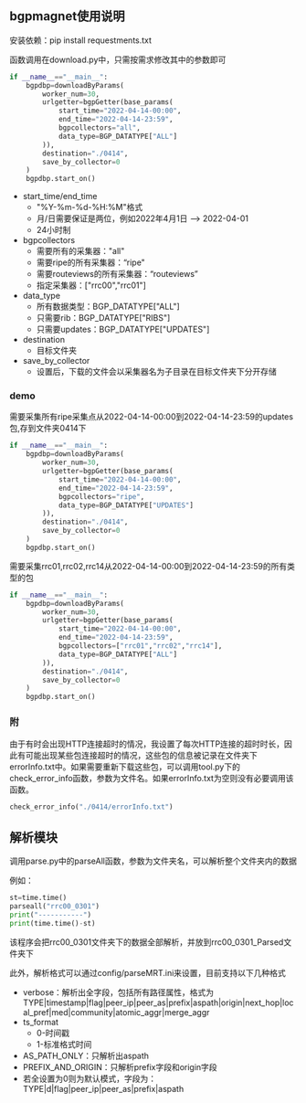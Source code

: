 ## bgpmagnet使用说明

安装依赖：pip install requestments.txt

函数调用在download.py中，只需按需求修改其中的参数即可

```python
if __name__=="__main__":
    bgpdbp=downloadByParams(
        worker_num=30,
        urlgetter=bgpGetter(base_params(
            start_time="2022-04-14-00:00",
            end_time="2022-04-14-23:59",
            bgpcollectors="all",
            data_type=BGP_DATATYPE["ALL"]
        )),
        destination="./0414",
        save_by_collector=0
    )
    bgpdbp.start_on()
```

- start_time/end_time
  - "%Y-%m-%d-%H:%M"格式
  - 月/日需要保证是两位，例如2022年4月1日 —> 2022-04-01
  - 24小时制
- bgpcollectors
  - 需要所有的采集器："all"
  - 需要ripe的所有采集器：“ripe"
  - 需要routeviews的所有采集器：“routeviews”
  - 指定采集器：["rrc00","rrc01"]
- data_type
  - 所有数据类型：BGP_DATATYPE["ALL"]
  - 只需要rib：BGP_DATATYPE["RIBS"]
  - 只需要updates：BGP_DATATYPE["UPDATES"]
- destination
  - 目标文件夹
- save_by_collector
  - 设置后，下载的文件会以采集器名为子目录在目标文件夹下分开存储



### demo

需要采集所有ripe采集点从2022-04-14-00:00到2022-04-14-23:59的updates包,存到文件夹0414下

```python
if __name__=="__main__":
    bgpdbp=downloadByParams(
        worker_num=30,
        urlgetter=bgpGetter(base_params(
            start_time="2022-04-14-00:00",
            end_time="2022-04-14-23:59",
            bgpcollectors="ripe",
            data_type=BGP_DATATYPE["UPDATES"]
        )),
        destination="./0414",
        save_by_collector=0
    )
    bgpdbp.start_on()
```

需要采集rrc01,rrc02,rrc14从2022-04-14-00:00到2022-04-14-23:59的所有类型的包

```python
if __name__=="__main__":
    bgpdbp=downloadByParams(
        worker_num=30,
        urlgetter=bgpGetter(base_params(
            start_time="2022-04-14-00:00",
            end_time="2022-04-14-23:59",
            bgpcollectors=["rrc01","rrc02","rrc14"],
            data_type=BGP_DATATYPE["ALL"]
        )),
        destination="./0414",
        save_by_collector=0
    )
    bgpdbp.start_on()
```



### 附

由于有时会出现HTTP连接超时的情况，我设置了每次HTTP连接的超时时长，因此有可能出现某些包连接超时的情况，这些包的信息被记录在文件夹下errorInfo.txt中。如果需要重新下载这些包，可以调用tool.py下的check_error_info函数，参数为文件名。如果errorInfo.txt为空则没有必要调用该函数。

```python
check_error_info("./0414/errorInfo.txt")
```



## 解析模块

调用parse.py中的parseAll函数，参数为文件夹名，可以解析整个文件夹内的数据

例如：

```python
st=time.time()
parseall("rrc00_0301")
print("-----------")
print(time.time()-st)
```

该程序会把rrc00_0301文件夹下的数据全部解析，并放到rrc00_0301_Parsed文件夹下

此外，解析格式可以通过config/parseMRT.ini来设置，目前支持以下几种格式

- verbose：解析出全字段，包括所有路径属性，格式为TYPE|timestamp|flag|peer_ip|peer_as|prefix|aspath|origin|next_hop|local_pref|med|community|atomic_aggr|merge_aggr
- ts_format
  - 0-时间戳
  - 1-标准格式时间
- AS_PATH_ONLY：只解析出aspath
- PREFIX_AND_ORIGIN：只解析prefix字段和origin字段
- 若全设置为0则为默认模式，字段为：TYPE|d|flag|peer_ip|peer_as|prefix|aspath